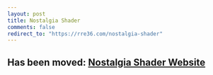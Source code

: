 ```yaml
---
layout: post
title: Nostalgia Shader
comments: false
redirect_to: "https://rre36.com/nostalgia-shader"
---
```



## Has been moved: [Nostalgia Shader Website](https://rre36.com/nostalgia-shader)